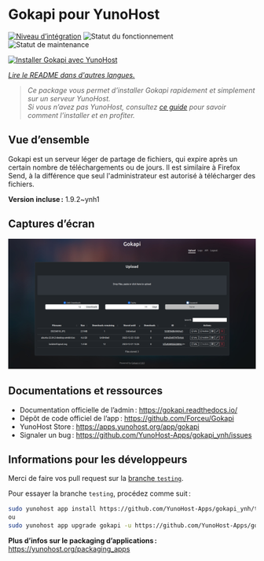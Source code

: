 <!--
Nota bene : ce README est automatiquement généré par <https://github.com/YunoHost/apps/tree/master/tools/readme_generator>
Il NE doit PAS être modifié à la main.
-->

# Gokapi pour YunoHost

[![Niveau d’intégration](https://apps.yunohost.org/badge/integration/gokapi)](https://ci-apps.yunohost.org/ci/apps/gokapi/)
![Statut du fonctionnement](https://apps.yunohost.org/badge/state/gokapi)
![Statut de maintenance](https://apps.yunohost.org/badge/maintained/gokapi)

[![Installer Gokapi avec YunoHost](https://install-app.yunohost.org/install-with-yunohost.svg)](https://install-app.yunohost.org/?app=gokapi)

*[Lire le README dans d'autres langues.](./ALL_README.md)*

> *Ce package vous permet d’installer Gokapi rapidement et simplement sur un serveur YunoHost.*  
> *Si vous n’avez pas YunoHost, consultez [ce guide](https://yunohost.org/install) pour savoir comment l’installer et en profiter.*

## Vue d’ensemble

Gokapi est un serveur léger de partage de fichiers, qui expire après un certain nombre de téléchargements ou de jours. Il est similaire à Firefox Send, à la différence que seul l'administrateur est autorisé à télécharger des fichiers.

**Version incluse :** 1.9.2~ynh1

## Captures d’écran

![Capture d’écran de Gokapi](./doc/screenshots/screenshot.png)

## Documentations et ressources

- Documentation officielle de l’admin : <https://gokapi.readthedocs.io/>
- Dépôt de code officiel de l’app : <https://github.com/Forceu/Gokapi>
- YunoHost Store : <https://apps.yunohost.org/app/gokapi>
- Signaler un bug : <https://github.com/YunoHost-Apps/gokapi_ynh/issues>

## Informations pour les développeurs

Merci de faire vos pull request sur la [branche `testing`](https://github.com/YunoHost-Apps/gokapi_ynh/tree/testing).

Pour essayer la branche `testing`, procédez comme suit :

```bash
sudo yunohost app install https://github.com/YunoHost-Apps/gokapi_ynh/tree/testing --debug
ou
sudo yunohost app upgrade gokapi -u https://github.com/YunoHost-Apps/gokapi_ynh/tree/testing --debug
```

**Plus d’infos sur le packaging d’applications :** <https://yunohost.org/packaging_apps>
